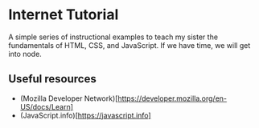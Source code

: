 # Internet Tutorial

A simple series of instructional examples to teach my sister the fundamentals
of HTML, CSS, and JavaScript.  If we have time, we will get into node.

## Useful resources

* (Mozilla Developer Network)[https://developer.mozilla.org/en-US/docs/Learn]
* (JavaScript.info)[https://javascript.info]
